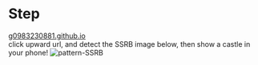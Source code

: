 # Step
[g0983230881.github.io](https://g0983230881.github.io/)  
click upward url, and detect the SSRB image below, then show a castle in your phone!
![pattern-SSRB](https://user-images.githubusercontent.com/54482415/194773526-c749c6fb-85fd-4f43-b07a-d1f9c04961b3.png)
